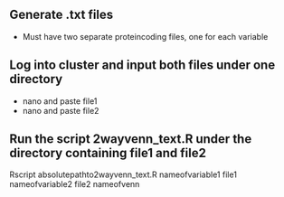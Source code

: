 ## Generate .txt files 
- Must have two separate proteincoding files, one for each variable

## Log into cluster and input both files under one directory
- nano and paste file1
- nano and paste file2

## Run the script 2wayvenn_text.R under the directory containing file1 and file2
Rscript absolutepathto2wayvenn_text.R nameofvariable1 file1 nameofvariable2 file2 nameofvenn
